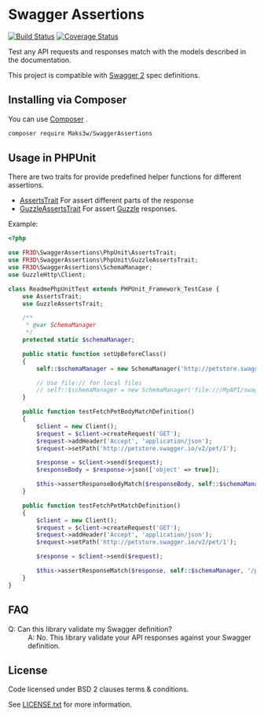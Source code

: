 # Swagger Assertions

[![Build Status](https://travis-ci.org/Maks3w/SwaggerAssertions.svg?branch=master)](https://travis-ci.org/Maks3w/SwaggerAssertions)
[![Coverage Status](https://coveralls.io/repos/Maks3w/SwaggerAssertions/badge.svgbranch=master)](https://coveralls.io/r/Maks3w/SwaggerAssertionsbranch=master)

Test any API requests and responses match with the models described in the documentation.

This project is compatible with [Swagger 2](http://swagger.io/) spec definitions.

## Installing via Composer

You can use [Composer](https://getcomposer.org) .

```bash
composer require Maks3w/SwaggerAssertions
```

## Usage in PHPUnit

There are two traits for provide predefined helper functions for different assertions.

- [AssertsTrait](srcPhpUnit/AssertsTrait.php) For assert different parts of the response
- [GuzzleAssertsTrait](src/PhpUnit/GuzzleAssertsTrait.php) For assert [Guzzle](https://github.com/guzzle/guzzle) responses.

Example:

```php
<?php

use FR3D\SwaggerAssertions\PhpUnit\AssertsTrait;
use FR3D\SwaggerAssertions\PhpUnit\GuzzleAssertsTrait;
use FR3D\SwaggerAssertions\SchemaManager;
use GuzzleHttp\Client;

class ReadmePhpUnitTest extends PHPUnit_Framework_TestCase {
    use AssertsTrait;
    use GuzzleAssertsTrait;

    /**
     * @var SchemaManager
     */
    protected static $schemaManager;

    public static function setUpBeforeClass()
    {
        self::$schemaManager = new SchemaManager('http://petstore.swagger.io/v2/swagger.json');

        // Use file:// for local files
        // self::$schemaManager = new SchemaManager('file:///MyAPI/swagger.json');
    }

    public function testFetchPetBodyMatchDefinition()
    {
        $client = new Client();
        $request = $client->createRequest('GET');
        $request->addHeader('Accept', 'application/json');
        $request->setPath('http://petstore.swagger.io/v2/pet/1');

        $response = $client->send($request);
        $responseBody = $response->json(['object' => true]);

        $this->assertResponseBodyMatch($responseBody, self::$schemaManager, '/pet/{petId}', 'get', 200);
    }

    public function testFetchPetMatchDefinition()
    {
        $client = new Client();
        $request = $client->createRequest('GET');
        $request->addHeader('Accept', 'application/json');
        $request->setPath('http://petstore.swagger.io/v2/pet/1');

        $response = $client->send($request);

        $this->assertResponseMatch($response, self::$schemaManager, '/pet/{petId}', 'get');
    }
}
```

## FAQ

<dl>
  <dt>Q: Can this library validate my Swagger definition?</dt>
  <dd>A: No. This library validate your API responses against your Swagger definition.</dd>
</dl>

## License

  Code licensed under BSD 2 clauses terms & conditions.

  See [LICENSE.txt](LICENSE.txt) for more information.
